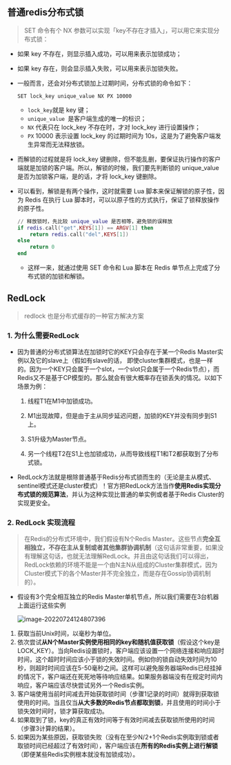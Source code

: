 ## 普通redis分布式锁

> SET 命令有个 NX 参数可以实现「key不存在才插入」，可以用它来实现分布式锁：

- 如果 key 不存在，则显示插入成功，可以用来表示加锁成功；
- 如果 key 存在，则会显示插入失败，可以用来表示加锁失败。

- 一般而言，还会对分布式锁加上过期时间，分布式锁的命令如下：

  ```redis
  SET lock_key unique_value NX PX 10000
  ```

  - `lock_key`就是 key 键；
  - `unique_value `是客户端生成的唯一的标识；
  - `NX` 代表只在 lock_key 不存在时，才对 lock_key 进行设置操作；
  - `PX` 10000 表示设置 lock_key 的过期时间为 10s，这是为了避免客户端发生异常而无法释放锁。

- 而解锁的过程就是将 lock_key 键删除，但不能乱删，要保证执行操作的客户端就是加锁的客户端。所以，解锁的时候，我们要先判断锁的 unique_value 是否为加锁客户端，是的话，才将 lock_key 键删除。

- 可以看到，解锁是有两个操作，这时就需要 Lua 脚本来保证解锁的原子性，因为 Redis 在执行 Lua 脚本时，可以以原子性的方式执行，保证了锁释放操作的原子性。

  ```lua
  // 释放锁时，先比较 unique_value 是否相等，避免锁的误释放
  if redis.call("get",KEYS[1]) == ARGV[1] then
      return redis.call("del",KEYS[1])
  else
      return 0
  end
  ```

	- 这样一来，就通过使用 SET 命令和 Lua 脚本在 Redis 单节点上完成了分布式锁的加锁和解锁。



## RedLock

> redlock 也是分布式缓存的一种官方解决方案

### 1. 为什么需要RedLock

- 因为普通的分布式锁算法在加锁时它的KEY只会存在于某一个Redis Master实例以及它的slave上（假如有slave的话， 即使cluster集群模式，也是一样的。因为一个KEY只会属于一个slot，一个slot只会属于一个Redis节点），而Redis又不是基于CP模型的。那么就会有很大概率存在锁丢失的情况。以如下场景为例：

  1. 线程T1在M1中加锁成功。

  2. M1出现故障，但是由于主从同步延迟问题，加锁的KEY并没有同步到S1上。

  3. S1升级为Master节点。

  4. 另一个线程T2在S1上也加锁成功，从而导致线程T1和T2都获取到了分布式锁。

- RedLock方法就是根除普通基于Redis分布式锁而生的（无论是主从模式、sentinel模式还是cluster模式）！官方把RedLock方法当作**使用Redis实现分布式锁的规范算法**，并认为这种实现比普通的单实例或者基于Redis Cluster的实现更安全。

### 2. RedLock 实现流程

> 在Redis的分布式环境中，我们假设有N个Redis Master。这些节点**完全互相独立，不存在主从复制或者其他集群协调机制**（这句话非常重要，如果没有理解这句话，也就无法理解RedLock。并且由这句话我们可以得出，RedLock依赖的环境不能是一个由N主N从组成的Cluster集群模式，因为Cluster模式下的各个Master并不完全独立，而是存在Gossip协调机制的）。

- 假设有3个完全相互独立的Redis Master单机节点，所以我们需要在3台机器上面运行这些实例

  ![image-20220724124807396](https://raw.githubusercontent.com/hellolib/pictures/main/Typora/pic-00-gitee/20220724124807.png)

1. 获取当前Unix时间，以毫秒为单位。
2. 依次尝试**从N个Master实例使用相同的key和随机值获取锁**（假设这个key是LOCK_KEY）。当向Redis设置锁时，客户端应该设置一个网络连接和响应超时时间，这个超时时间应该小于锁的失效时间。例如你的锁自动失效时间为10秒，则超时时间应该在5-50毫秒之间。这样可以避免服务器端Redis已经挂掉的情况下，客户端还在死死地等待响应结果。如果服务器端没有在规定时间内响应，客户端应该尽快尝试另外一个Redis实例。
3. 客户端使用当前时间减去开始获取锁时间（步骤1记录的时间）就得到获取锁使用的时间。当且仅当**从大多数的Redis节点都取到锁**，并且使用的时间小于锁失效时间时，锁才算获取成功。
4. 如果取到了锁，key的真正有效时间等于有效时间减去获取锁所使用的时间（步骤3计算的结果）。
5. 如果因为某些原因，获取锁失败（没有在至少N/2+1个Redis实例取到锁或者取锁时间已经超过了有效时间），客户端应该在**所有的Redis实例上进行解锁**（即便某些Redis实例根本就没有加锁成功）。

